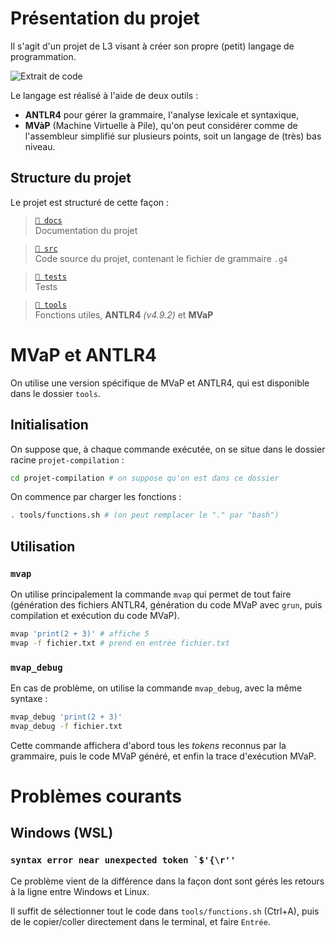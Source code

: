 # Présentation du projet
Il s'agit d'un projet de L3 visant à créer son propre (petit) langage de programmation.

![Extrait de code](
  img/example-code.svg
  "Exemple de code avec le langage créé"
)

Le langage est réalisé à l'aide de deux outils :
- **ANTLR4** pour gérer la grammaire, l'analyse lexicale et syntaxique,
- **MVàP** (Machine Virtuelle à Pile), qu'on peut considérer comme de l'assembleur simplifié sur plusieurs points, soit un langage de (très) bas niveau.

## Structure du projet

Le projet est structuré de cette façon :  
> [`📂 docs`](https://github.com/Ab2nour/projet-compilation/tree/main/docs)  
Documentation du projet

> [`📂 src`](https://github.com/Ab2nour/projet-compilation/tree/main/src)    
Code source du projet, contenant le fichier de grammaire `.g4`

> [`📂 tests`](https://github.com/Ab2nour/projet-compilation/tree/main/tests)    
Tests

> [`📂 tools`](https://github.com/Ab2nour/projet-compilation/tree/main/tests)    
Fonctions utiles, **ANTLR4** _(v4.9.2)_ et **MVaP**

# MVaP et ANTLR4
On utilise une version spécifique de MVaP et ANTLR4, qui est disponible dans le dossier `tools`.


## Initialisation
On suppose que, à chaque commande exécutée, on se situe dans le dossier racine `projet-compilation` : 
```bash
cd projet-compilation # on suppose qu'on est dans ce dossier
```

On commence par charger les fonctions :
```bash
. tools/functions.sh # (on peut remplacer le "." par "bash")
```

## Utilisation
### `mvap`
On utilise principalement la commande `mvap` qui permet de tout faire (génération des fichiers ANTLR4, génération du code MVaP avec `grun`, puis compilation et exécution du code MVaP).
```bash
mvap 'print(2 + 3)' # affiche 5
mvap -f fichier.txt # prend en entrée fichier.txt
```

### `mvap_debug`
En cas de problème, on utilise la commande `mvap_debug`, avec la même syntaxe :
```bash
mvap_debug 'print(2 + 3)'
mvap_debug -f fichier.txt
```

Cette commande affichera d'abord tous les *tokens* reconnus par la grammaire, puis le code MVaP généré, et enfin la trace d'exécution MVaP.

# Problèmes courants
## Windows (WSL)
### ``syntax error near unexpected token `$'{\r''``
Ce problème vient de la différence dans la façon dont sont gérés les retours à la ligne entre Windows et Linux.

Il suffit de sélectionner tout le code dans `tools/functions.sh` (Ctrl+A), puis de le copier/coller directement dans le terminal, et faire `Entrée`.



